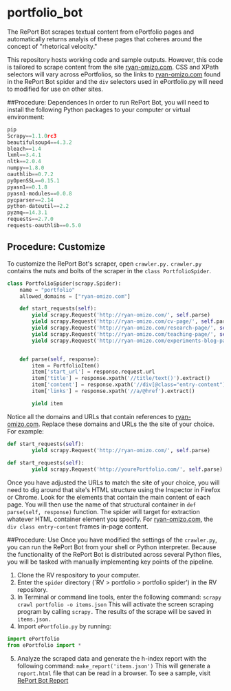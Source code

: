 # portfolio_bot

The RePort Bot scrapes textual content from ePortfolio pages and automatically returns analyis of these pages that coheres around the concept of "rhetorical velocity." 

This repository hosts working code and sample outputs. However, this code is tailored to scrape content from the site [ryan-omizo.com](https://ryan-omizo.com). CSS and XPath selectors will vary across ePortfolios, so the links to [ryan-omizo.com](https://ryan-omizo.com) found in the RePort Bot spider and the `div` selectors used in ePortfolio.py will need to modified for use on other sites. 

##Procedure: Dependences
In order to run RePort Bot, you will need to install the following Python packages to your computer or virtual environment:
```python
pip
Scrapy==1.1.0rc3
beautifulsoup4==4.3.2
bleach==1.4
lxml==3.4.1
nltk==2.0.4
numpy==1.8.0
oauthlib==0.7.2
pyOpenSSL==0.15.1
pyasn1==0.1.8
pyasn1-modules==0.0.8
pycparser==2.14
python-dateutil==2.2
pyzmq==14.3.1
requests==2.7.0
requests-oauthlib==0.5.0
```

## Procedure: Customize
To customize the RePort Bot's scraper, open `crawler.py.` `crawler.py` contains the nuts and bolts of the scraper in the `class PortfolioSpider`. 

```python
class PortfolioSpider(scrapy.Spider):
    name = "portfolio"
    allowed_domains = ["ryan-omizo.com"]

    def start_requests(self):
        yield scrapy.Request('http://ryan-omizo.com/', self.parse)
        yield scrapy.Request('http://ryan-omizo.com/cv-page/', self.parse)
        yield scrapy.Request('http://ryan-omizo.com/research-page/', self.parse)
        yield scrapy.Request('http://ryan-omizo.com/teaching-page/', self.parse)
        yield scrapy.Request('http://ryan-omizo.com/experiments-blog-page/', self.parse)


    def parse(self, response):
        item = PortfolioItem()
        item['start_url'] = response.request.url
        item['title'] = response.xpath('//title/text()').extract()
        item['content'] = response.xpath('//div[@class="entry-content"]').extract()
        item['links'] = response.xpath('//a/@href').extract()

        yield item
```


Notice all the domains and URLs that contain references to [ryan-omizo.com](https://ryan-omizo.com). Replace these domains and URLs the the site of your choice. For example:

```python
def start_requests(self):
        yield scrapy.Request('http://ryan-omizo.com/', self.parse)
        
def start_requests(self):
        yield scrapy.Request('http://yourePortfolio.com/', self.parse)
```
        
Once you have adjusted the URLs to match the site of your choice, you will need to dig around that site's HTML structure using the Inspector in Firefox or Chrome. Look for the elements that contain the main content of each page. You will then use the name of that structural container in `def parse(self, response)` function. The spider will target for extraction whatever HTML container element you specify. For [ryan-omizo.com](https://ryan-omizo.com), the `div class entry-content` frames in-page content. 

##Procedure: Use
Once you have modified the settings of the `crawler.py`, you can run the RePort Bot from your shell or Python interpreter. Because the functionality of the RePort Bot is distributed across several Python files, you will be tasked with manually implementing key points of the pipeline. 

1. Clone the RV respository to your computer.
2. Enter the `spider` directory (`RV > portfolio > portfolio spider') in the RV repository.
3. In Terminal or command line tools, enter the following command:
`scrapy crawl portfolio -o items.json`
This will activate the screen scraping program by calling `scrapy.` The results of the scrape will be saved in `items.json.`
4. Import `ePortfolio.py` by running:
```python
import ePortfolio
from ePortfolio import *
```
5. Analyze the scraped data and generate the h-index report with the following command:
`make_report('items.json')`
This will generate a `report.html` file that can be read in a browser. To see a sample, visit [RePort Bot Report](http://rmomizo.github.io/RePort_Bot/report)



        
        

